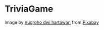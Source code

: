 # TriviaGame

Image by <a href="https://pixabay.com/users/jambulboy-4860762/?utm_source=link-attribution&amp;utm_medium=referral&amp;utm_campaign=image&amp;utm_content=4463366">nugroho dwi hartawan</a> from <a href="https://pixabay.com/?utm_source=link-attribution&amp;utm_medium=referral&amp;utm_campaign=image&amp;utm_content=4463366">Pixabay</a>